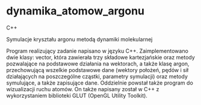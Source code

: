 # dynamika_atomow_argonu
C++

Symulacje kryształu argonu metodą dynamiki molekularnej

Program realizujący zadanie napisano w języku C++. Zaimplementowano dwie klasy:
vector, która zawierała trzy składowe kartezjańskie oraz metody pozwalające na podstawowe działania na wektorach, 
a także klasę argon, przechowującą wszelkie podstawowe dane (wektory położeń, pędów i sił działających na poszczególne cząstki, parametry symulacji) oraz metody symulujące, a także zapisujące dane. 
Oddzielnie powstał także program do wizualizacji ruchu atomów. On także napisany został w C++ z wykorzystaniem biblioteki GLUT (OpenGL Utility Toolkit).
